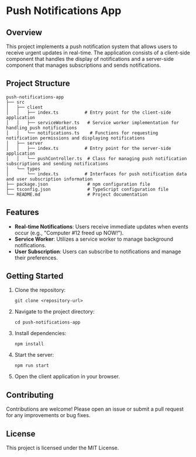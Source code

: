 # Push Notifications App

## Overview
This project implements a push notification system that allows users to receive urgent updates in real-time. The application consists of a client-side component that handles the display of notifications and a server-side component that manages subscriptions and sends notifications.

## Project Structure
```
push-notifications-app
├── src
│   ├── client
│   │   ├── index.ts          # Entry point for the client-side application
│   │   ├── serviceWorker.ts   # Service worker implementation for handling push notifications
│   │   └── notifications.ts    # Functions for requesting notification permissions and displaying notifications
│   ├── server
│   │   ├── index.ts          # Entry point for the server-side application
│   │   └── pushController.ts  # Class for managing push notification subscriptions and sending notifications
│   └── types
│       └── index.ts          # Interfaces for push notification data and user subscription information
├── package.json               # npm configuration file
├── tsconfig.json              # TypeScript configuration file
└── README.md                  # Project documentation
```

## Features
- **Real-time Notifications**: Users receive immediate updates when events occur (e.g., "Computer #12 freed up NOW!").
- **Service Worker**: Utilizes a service worker to manage background notifications.
- **User Subscription**: Users can subscribe to notifications and manage their preferences.

## Getting Started
1. Clone the repository:
   ```
   git clone <repository-url>
   ```
2. Navigate to the project directory:
   ```
   cd push-notifications-app
   ```
3. Install dependencies:
   ```
   npm install
   ```
4. Start the server:
   ```
   npm run start
   ```
5. Open the client application in your browser.

## Contributing
Contributions are welcome! Please open an issue or submit a pull request for any improvements or bug fixes.

## License
This project is licensed under the MIT License.